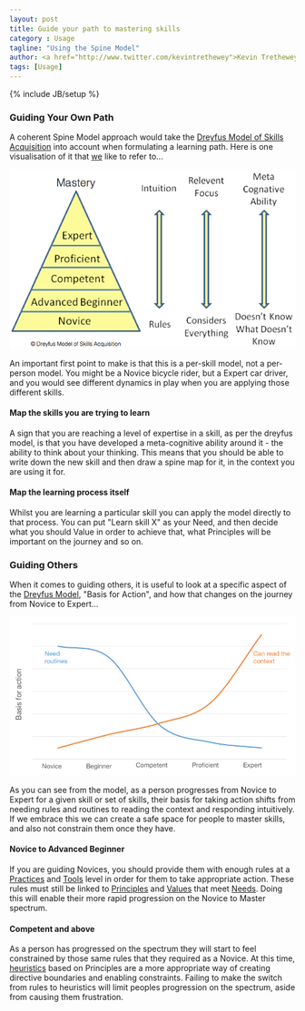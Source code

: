 ```yaml
---
layout: post
title: Guide your path to mastering skills
category : Usage
tagline: "Using the Spine Model"
author: <a href="http://www.twitter.com/kevintrethewey">Kevin Trethewey</a>
tags: [Usage]
---
```

{% include JB/setup %}

### Guiding Your Own Path

A coherent Spine Model approach would take the [Dreyfus Model of Skills Acquisition](https://en.wikipedia.org/wiki/Dreyfus_model_of_skill_acquisition) into account when formulating a learning path. Here is one visualisation of it that [we](/about.html) like to refer to...

<img alt="Dreyfus Model" src="/assets/images/dreyfus.png" style="max-width: 100%;" />

An important first point to make is that this is a per-skill model, not a per-person model. You might be a Novice bicycle rider, but a Expert car driver, and you would see different dynamics in play when you are applying those different skills.

#### Map the skills you are trying to learn
A sign that you are reaching a level of expertise in a skill, as per the dreyfus model, is that you have developed a meta-cognitive ability around it - the ability to think about your thinking. This means that you should be able to write down the new skill and then draw a spine map for it, in the context you are using it for.

#### Map the learning process itself
Whilst you are learning a particular skill you can apply the model directly to that process. You can put "Learn skill X" as your Need, and then decide what you should Value in order to achieve that, what Principles will be important on the journey and so on.

### Guiding Others

When it comes to guiding others, it is useful to look at a specific aspect of the [Dreyfus Model](https://en.wikipedia.org/wiki/Dreyfus_model_of_skill_acquisition), "Basis for Action", and how that changes on the journey from Novice to Expert... 

<img alt="Dreyfus Model" src="/assets/images/dreyfus-basisforaction.png" style="max-width: 100%;" />

As you can see from the model, as a person progresses from Novice to Expert for a given skill or set of skills, their basis for taking action shifts from needing rules and routines to reading the context and responding intuitively. If we embrace this we can create a safe space for people to master skills, and also not constrain them once they have.

#### Novice to Advanced Beginner
If you are guiding Novices, you should provide them with enough rules at a [Practices](/practices.html) and [Tools](/tools.html) level in order for them to take appropriate action. These rules must still be linked to [Principles](/principles.html) and [Values](/values.html) that meet [Needs](/needs.html). Doing this will enable their more rapid progression on the Novice to Master spectrum.

#### Competent and above
As a person has progressed on the spectrum they will start to feel constrained by those same rules that they required as a Novice. At this time, [heuristics](/explanation/Heuristics) based on Principles are a more appropriate way of creating directive boundaries and enabling constraints. Failing to make the switch from rules to heuristics will limit peoples progression on the spectrum, aside from causing them frustration.

